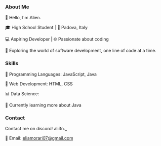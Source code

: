### About Me

👋 Hello, I'm Alien.

🎓 High School Student | 🏫 Padova, Italy

💻 Aspiring Developer | 🌐 Passionate about coding

🚀 Exploring the world of software development, one line of code at a time.

### Skills

🌟 Programming Languages: JavaScript, Java 

🔧 Web Development: HTML, CSS

📊 Data Science:

🚀 Currently learning more about Java

### Contact

Contact me on discord!
ali3n._

📧 Email: eliamorari07@gmail.com
